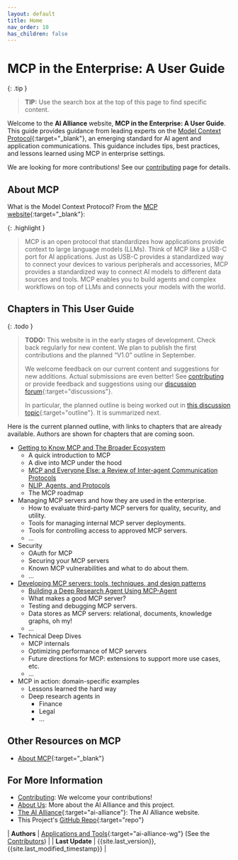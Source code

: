 ```yaml
---
layout: default
title: Home
nav_order: 10
has_children: false
---
```


# MCP in the Enterprise: A User Guide

{: .tip }
> **TIP:** Use the search box at the top of this page to find specific content.

Welcome to the **AI Alliance** website, **MCP in the Enterprise: A User Guide**. This guide provides guidance from leading experts on the [Model Context Protocol](https://modelcontextprotocol.io/introduction){:target="_blank"}, an emerging standard for AI agent and application communications. This guidance includes tips, best practices, and lessons learned using MCP in enterprise settings.

We are looking for more contributions! See our [contributing]({{site.baseurl}}/contributing) page for details.

## About MCP 

What is the Model Context Protocol? From the [MCP website](https://modelcontextprotocol.io/introduction){:target="_blank"}:

{: .highlight }
> MCP is an open protocol that standardizes how applications provide context to large language models (LLMs). Think of MCP like a USB-C port for AI applications. Just as USB-C provides a standardized way to connect your devices to various peripherals and accessories, MCP provides a standardized way to connect AI models to different data sources and tools. MCP enables you to build agents and complex workflows on top of LLMs and connects your models with the world.

## Chapters in This User Guide

{: .todo }
> **TODO:** This website is in the early stages of development. Check back regularly for new content. We plan to publish the first contributions and the planned &ldquo;V1.0&rdquo; outline in September.
>
> We welcome feedback on our current content and suggestions for new additions. Actual submissions are even better! See [contributing]({{site.baseurl}}/contributing) or provide feedback and suggestions using our [discussion forum](https://github.com/The-AI-Alliance/enterprise-MCP/discussions){:target="discussions"}.
>
> In particular, the planned outline is being worked out in [this discussion topic](https://github.com/The-AI-Alliance/enterprise-MCP/discussions/4){:target="outline"}. It is summarized next. 

Here is the current planned outline, with links to chapters that are already available. Authors are shown for chapters that are coming soon. 

* [Getting to Know MCP and The Broader Ecosystem]({{site.baseurl}}/getting-to-know-mcp/)
  * A quick introduction to MCP
  * A dive into MCP under the hood
  * [MCP and Everyone Else: a Review of Inter-agent Communication Protocols]({{site.baseurl}}/getting-to-know-mcp/mcp-and-everyone-else/)
  * [NLIP, Agents, and Protocols]({{site.baseurl}}/getting-to-know-mcp/nlip/)
  * The MCP roadmap
* Managing MCP servers and how they are used in the enterprise.
  * How to evaluate third-party MCP servers for quality, security, and utility.
  * Tools for managing internal MCP server deployments.
  * Tools for controlling access to approved MCP servers.
  * …
* Security
  * OAuth for MCP
  * Securing your MCP servers
  * Known MCP vulnerabilities and what to do about them.
  * …
* [Developing MCP servers: tools, techniques, and design patterns]({{site.baseurl}}/developing-mcp-servers/)
  * [Building a Deep Research Agent Using MCP-Agent]({{site.baseurl}}/developing-mcp-servers/deep-research-mcp-agent/)
  * What makes a good MCP server?
  * Testing and debugging MCP servers.
  * Data stores as MCP servers: relational, documents, knowledge graphs, oh my!
  * …
* Technical Deep Dives
  * MCP internals
  * Optimizing performance of MCP servers
  * Future directions for MCP: extensions to support more use cases, etc.
  * …
* MCP in action: domain-specific examples
  * Lessons learned the hard way
  * Deep research agents in
    * Finance
    * Legal
    * …

## Other Resources on MCP

* [About MCP](https://modelcontextprotocol.io/introduction){:target="_blank"}

## For More Information

* [Contributing]({{site.baseurl}}/contributing): We welcome your contributions! 
* [About Us]({{site.baseurl}}/about): More about the AI Alliance and this project.
* [The AI Alliance](https://thealliance.ai){:target="ai-alliance"}: The AI Alliance website.
* This Project's [GitHub Repo](https://github.com/The-AI-Alliance/enterprise-MCP){:target="repo"}

| **Authors**     | [Applications and Tools](https://thealliance.ai/focus-areas/applications-and-tools){:target="ai-alliance-wg"} (See the [Contributors]({{site.baseurl}}/contributing/#contributors)) |
| **Last Update** | {{site.last_version}}, {{site.last_modified_timestamp}} |
